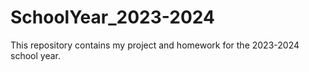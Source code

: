 # SchoolYear_2023-2024
This repository contains my project and homework for the 2023-2024 school year.

